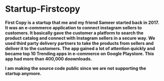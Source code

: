 # Startup-Firstcopy
<strong>
First Copy is a startup that me and my friend Sameer started back in 2017. 
It was an e-commerce application to connect instagram sellers to customers. It basically gave the customer a platform to search the product catalog and connect with Instagram    sellers in a secure way. We used third party delivery partners to take the products from sellers and deliver it to the customers. 
The app gained a lot of attention quickly and became top 10 Trending apps in e-commerce on Google Playstore. 
This app had more than 400,000 doownloads. 
  
I am making the source code public since we are not supporting the startup anymore. 
</strong>


